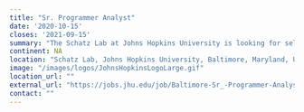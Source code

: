 ```yaml
---
title: "Sr. Programmer Analyst"
date: '2020-10-15'
closes: '2021-09-15'
summary: "The Schatz Lab at Johns Hopkins University is looking for self-driven individuals that can work independently to fill multiple software development positions on the Galaxy Project; and Ambitious individuals to fill a programmer analyst position working on the Galaxy and [AnVIL](https://anvilproject.org/) projects."
continent: NA
location: "Schatz Lab, Johns Hopkins University, Baltimore, Maryland, United States"
image: "/images/logos/JohnsHopkinsLogoLarge.gif"
location_url: ""
external_url: "https://jobs.jhu.edu/job/Baltimore-Sr_-Programmer-Analyst-MD-21218/666390700/"
contact: ""
---
```


